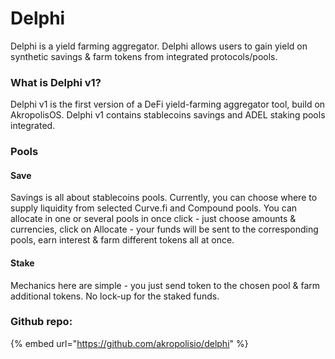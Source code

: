 # Delphi

Delphi is a yield farming aggregator. Delphi allows users to gain yield on synthetic savings & farm tokens from integrated protocols/pools.

### What is Delphi v1? <a href="#what-is-delphi-v1" id="what-is-delphi-v1"></a>

Delphi v1 is the first version of a DeFi yield-farming aggregator tool, build on AkropolisOS. Delphi v1 contains stablecoins savings and ADEL staking pools integrated.

### Pools <a href="#pools" id="pools"></a>

#### Save <a href="#save" id="save"></a>

Savings is all about stablecoins pools. Currently, you can choose where to supply liquidity from selected Curve.fi and Compound pools. You can allocate in one or several pools in once click - just choose amounts & currencies, click on Allocate - your funds will be sent to the corresponding pools, earn interest & farm different tokens all at once.

#### Stake <a href="#stake" id="stake"></a>

Mechanics here are simple - you just send token to the chosen pool & farm additional tokens. No lock-up for the staked funds.

### **Github repo:**

{% embed url="https://github.com/akropolisio/delphi" %}

